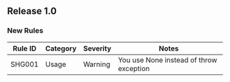 ## Release 1.0

### New Rules

Rule ID | Category | Severity | Notes
--------|----------|----------|--------------------
SHG001  | Usage    | Warning  | You use None instead of throw exception
